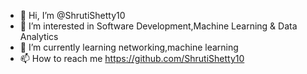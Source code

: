 - 👋 Hi, I’m @ShrutiShetty10
- 👀 I’m interested in Software Development,Machine Learning & Data Analytics
- 🌱 I’m currently learning networking,machine learning
- 📫 How to reach me https://github.com/ShrutiShetty10

<!---
ShrutiShetty10/ShrutiShetty10 is a ✨ special ✨ repository because its `README.md` (this file) appears on your GitHub profile.
You can click the Preview link to take a look at your changes.
--->
